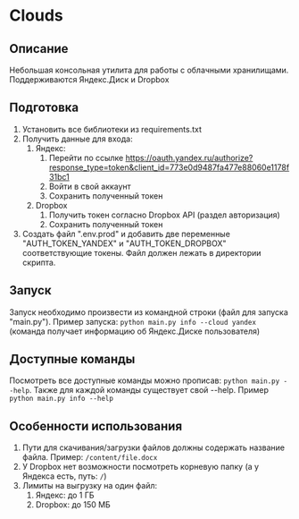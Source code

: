 # Clouds

## Описание

Небольшая консольная утилита для работы с облачными хранилищами. Поддерживаются Яндекс.Диск и Dropbox

## Подготовка

1. Установить все библиотеки из requirements.txt
2. Получить данные для входа:
    1. Яндекс:
        1. Перейти по
           ссылке https://oauth.yandex.ru/authorize?response_type=token&client_id=773e0d9487fa477e88060e1178f31bc1
        2. Войти в свой аккаунт
        3. Сохранить полученный токен
    2. Dropbox
        1. Получить токен согласно Dropbox API (раздел авторизация)
        2. Сохранить полученный токен
3. Создать файл ".env.prod" и добавить две переменные "AUTH_TOKEN_YANDEX" и "AUTH_TOKEN_DROPBOX" соответствующие токены.
   Файл должен лежать в директории скрипта.

## Запуск

Запуск необходимо произвести из командной строки (файл для запуска "main.py"). Пример запуска:
```python main.py info --cloud yandex``` (команда получает информацию об Яндекс.Диске пользователя)

## Доступные команды

Посмотреть все доступные команды можно прописав: ```python main.py --help```.
Также для каждой команды существует свой --help. Пример ```python main.py info --help```

## Особенности использования

1. Пути для скачивания/загрузки файлов должны содержать название файла. Пример: ```/content/file.docx```
2. У Dropbox нет возможности посмотреть корневую папку (а у Яндекса есть, путь: ```/```)
3. Лимиты на выгрузку на один файл:
    1. Яндекс: до 1 ГБ
    2. Dropbox: до 150 МБ